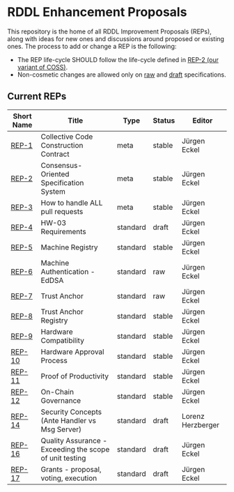 # RDDL Enhancement Proposals

This repository is the home of all RDDL Improvement Proposals (REPs), along with ideas for new ones and discussions around proposed or existing ones.
The process to add or change a REP is the following:

- The REP life-cycle SHOULD follow the life-cycle defined in [REP-2 (our variant of COSS)](./rep2.md).
- Non-cosmetic changes are allowed only on [raw](./rep2.md#raw-reps) and [draft](./rep2.md#draft-reps) specifications.

## Current REPs

Short Name   | Title                                                         | Type     | Status     | Editor
-------------|---------------------------------------------------------------|----------|------------|-------
[REP-1](rep1.md)   | Collective Code Construction Contract                   | meta     | stable      | Jürgen Eckel
[REP-2](rep2.md)   | Consensus-Oriented Specification System                 | meta     | stable      | Jürgen Eckel
[REP-3](rep3.md)   | How to handle ALL pull requests                         | meta     | stable      | Jürgen Eckel
[REP-4](rep4.md)   | HW-03 Requirements                                      | standard | draft       | Jürgen Eckel
[REP-5](rep5.md)   | Machine Registry                                        | standard | stable      | Jürgen Eckel
[REP-6](rep6.md)   | Machine Authentication - EdDSA                          | standard | raw         | Jürgen Eckel
[REP-7](rep7.md)   | Trust Anchor                                            | standard | raw         | Jürgen Eckel
[REP-8](rep8.md)   | Trust Anchor Registry                                   | standard | stable      | Jürgen Eckel
[REP-9](rep9.md)   | Hardware Compatibility                                  | standard | stable      | Jürgen Eckel
[REP-10](rep10.md) | Hardware Approval Process                               | standard | stable      | Jürgen Eckel
[REP-11](rep11.md) | Proof of Productivity                                   | standard | stable      | Jürgen Eckel
[REP-12](rep12.md) | On-Chain Governance                                     | standard | stable      | Jürgen Eckel
[REP-14](rep14.md) | Security Concepts (Ante Handler vs Msg Server)          | standard | draft       | Lorenz Herzberger
[REP-16](rep16.md) | Quality Assurance - Exceeding the scope of unit testing | standard | draft       | Jürgen Eckel
[REP-17](rep17.md) | Grants - proposal, voting, execution                    | standard | draft       | Jürgen Eckel